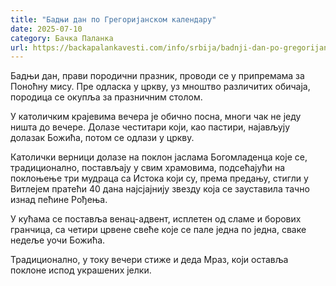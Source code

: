 ```yaml
---
title: "Бадњи дан по Грегоријанском календару"
date: 2025-07-10
category: Бачка Паланка
url: https://backapalankavesti.com/info/srbija/badnji-dan-po-gregorijanskom-kalendaru/
---
```


Бадњи дан, прави породични празник, проводи се у припремама за Поноћну мису. Пре одласка у цркву, уз мноштво различитих обичаја, породица се окупља за празничним столом.

У католичким крајевима вечера је обично посна, многи чак не једу ништа до вечере. Долазе честитари који, као пастири, најављују долазак Божића, потом се одлази у цркву.

Католички верници долазе на поклон јаслама Богомладенца које се, традиционално, постављају у свим храмовима, подсећајући на поклоњење три мудраца са Истока који су, према предању, стигли у Витлејем пратећи 40 дана најсјајнију звезду која се зауставила тачно изнад пећине Рођења.

У кућама се поставља венац-адвент, исплетен од сламе и борових гранчица, са четири црвене свеће које се пале једна по једна, сваке недеље уочи Божића.

Традиционално, у току вечери стиже и деда Мраз, који оставља поклоне испод украшених јелки.
